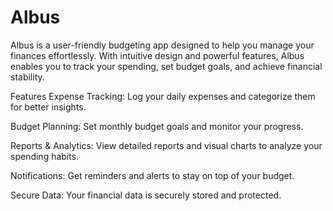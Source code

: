 # Albus



Albus is a user-friendly budgeting app designed to help you manage your finances effortlessly. With intuitive design and powerful features, Albus enables you to track your spending, set budget goals, and achieve financial stability.

Features
Expense Tracking: Log your daily expenses and categorize them for better insights.

Budget Planning: Set monthly budget goals and monitor your progress.

Reports & Analytics: View detailed reports and visual charts to analyze your spending habits.

Notifications: Get reminders and alerts to stay on top of your budget.

Secure Data: Your financial data is securely stored and protected.
